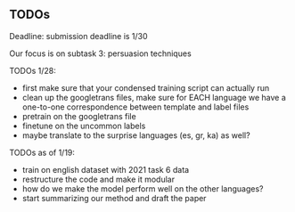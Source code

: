 ## TODOs

Deadline: submission deadline is 1/30

Our focus is on subtask 3: persuasion techniques

TODOs 1/28: 
 - first make sure that your condensed training script can actually run
 - clean up the googletrans files, make sure for EACH language we have a one-to-one correspondence between template and label files
 - pretrain on the googletrans file
 - finetune on the uncommon labels
 - maybe translate to the surprise languages (es, gr, ka) as well?

TODOs as of 1/19:
 - train on english dataset with 2021 task 6 data
 - restructure the code and make it modular
 - how do we make the model perform well on the other languages?
 - start summarizing our method and draft the paper  